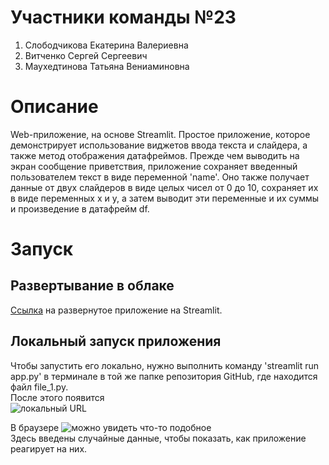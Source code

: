 # Участники команды №23
1. Слободчикова Екатерина Валериевна 
2. Витченко Сергей Сергеевич 
3. Маухедтинова Татьяна Вениаминовна
# Описание
Web-приложение, на основе Streamlit. Простое приложение, которое демонстрирует использование виджетов ввода текста и слайдера, а также метод отображения датафреймов. Прежде чем выводить на экран сообщение приветствия, приложение сохраняет введенный пользователем текст в виде переменной 'name'. Оно также получает данные от двух слайдеров в виде целых чисел от 0 до 10, сохраняет их в виде переменных x и y, а затем выводит эти переменные и их суммы и произведение в датафрейм df.
# Запуск
## Развертывание в облаке
[Ссылка](https://tatiana302-final-project-file-1-5glsr8.streamlit.app) на развернутое приложение на Streamlit.
## Локальный запуск приложения
Чтобы запустить его локально, нужно выполнить команду 'streamlit run app.py' в терминале в той же папке репозитория GitHub, где находится файл file_1.py.  
После этого появится  
![локальный URL](https://github.com/Tatiana302/final-project/blob/main/primer_1.png) 

В браузере ![можно увидеть что-то подобное](https://github.com/Tatiana302/final-project/blob/main/primer_2.png)  
Здесь введены случайные данные, чтобы показать, как приложение реагирует на них.
